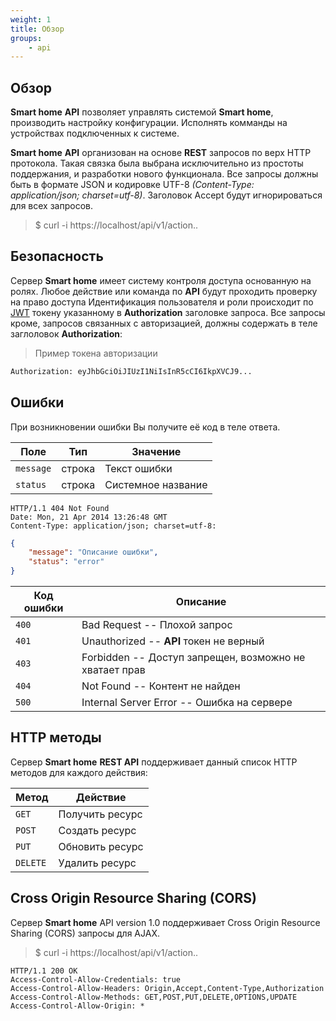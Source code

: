 ```yaml
---
weight: 1
title: Обзор
groups:
    - api
---
```


<h2 id="overview">Обзор</h2>

**Smart home** **API** позволяет управлять системой **Smart home**, производить настройку конфигурации. Исполнять комманды на устройствах подключенных к системе.

**Smart home** **API** организован на основе **REST** запросов по верх HTTP протокола. 
Такая связка была выбрана исключительно из простоты поддержания, и разработки нового функционала. 
Все запросы должны быть в формате JSON и кодировке UTF-8 *(Content-Type: application/json; charset=utf-8)*. 
Заголовок Accept будут игнорироваться для всех запросов.

> $ curl -i https://localhost/api/v1/action..

<h2 id="security">Безопасность</h2>

Сервер **Smart home** имеет систему контроля доступа основанную на ролях. Любое действие или команда по **API** будут проходить проверку на право доступа
Идентификация пользователя и роли происходит по [JWT](https://jwt.io) токену указанному в **Authorization** заголовке запроса.
Все запросы кроме, запросов связанных с авторизацией, должны содержать в теле заглоловок **Authorization**:

> Пример токена авторизации

```html
Authorization: eyJhbGciOiJIUzI1NiIsInR5cCI6IkpXVCJ9...    
```

<h2 id="errors">Ошибки</h2>

При возникновении ошибки Вы получите её код в теле ответа. 

Поле | Тип | Значение
-----|-----|---------
`message` | строка | Текст ошибки
`status` | строка | Системное название


```shell
HTTP/1.1 404 Not Found
Date: Mon, 21 Apr 2014 13:26:48 GMT
Content-Type: application/json; charset=utf-8:
```

```json
{
    "message": "Описание ошибки",
    "status": "error"
}
```
Код ошибки | Описание
---------- | -------
`400` | Bad Request -- Плохой запрос
`401` | Unauthorized -- **API** токен не верный
`403` | Forbidden -- Доступ запрещен, возможно не хватает прав
`404` | Not Found -- Контент не найден
`500` | Internal Server Error -- Ошибка на сервере

<h2 id="http-methods">HTTP методы</h2>

Сервер **Smart home** **REST API** поддерживает данный список HTTP методов для каждого действия:

Метод | Действие
------|---------
`GET`| Получить ресурс
`POST`| Создать ресурс
`PUT`| Обновить ресурс
`DELETE`| Удалить ресурс

<h2 id="cors">Cross Origin Resource Sharing (CORS)</h2>

Сервер **Smart home** API version 1.0 поддерживает Cross Origin Resource Sharing (CORS) запросы для AJAX.

> $ curl -i https://localhost/api/v1/action..

```shell
HTTP/1.1 200 OK
Access-Control-Allow-Credentials: true
Access-Control-Allow-Headers: Origin,Accept,Content-Type,Authorization
Access-Control-Allow-Methods: GET,POST,PUT,DELETE,OPTIONS,UPDATE
Access-Control-Allow-Origin: *
```
